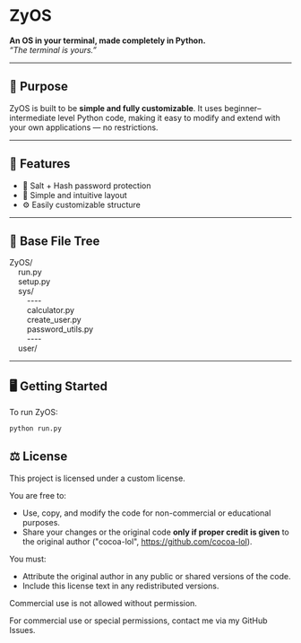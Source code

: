 # ZyOS

**An OS in your terminal, made completely in Python.**  
_“The terminal is yours.”_

---

## 🧠 Purpose

ZyOS is built to be **simple and fully customizable**. It uses beginner–intermediate level Python code, making it easy to modify and extend with your own applications — no restrictions.

---

## 🚀 Features

- 🧂 Salt + Hash password protection  
- 🎯 Simple and intuitive layout  
- ⚙️ Easily customizable structure  

---

## 📁 Base File Tree

ZyOS/ \
&nbsp;&nbsp;&nbsp;&nbsp;run.py\
&nbsp;&nbsp;&nbsp;&nbsp;setup.py\
&nbsp;&nbsp;&nbsp;&nbsp;sys/ \
&nbsp;&nbsp;&nbsp;&nbsp;&nbsp;&nbsp;&nbsp;&nbsp;---- \
&nbsp;&nbsp;&nbsp;&nbsp;&nbsp;&nbsp;&nbsp;&nbsp;calculator.py\
&nbsp;&nbsp;&nbsp;&nbsp;&nbsp;&nbsp;&nbsp;&nbsp;create_user.py\
&nbsp;&nbsp;&nbsp;&nbsp;&nbsp;&nbsp;&nbsp;&nbsp;password_utils.py\
&nbsp;&nbsp;&nbsp;&nbsp;&nbsp;&nbsp;&nbsp;&nbsp;---- \
&nbsp;&nbsp;&nbsp;&nbsp;user/

---

## 🖥️ Getting Started

To run ZyOS:

```bash
python run.py
```

## ⚖ License

This project is licensed under a custom license.

You are free to:
- Use, copy, and modify the code for non-commercial or educational purposes.
- Share your changes or the original code **only if proper credit is given** to the original author ("cocoa-lol", https://github.com/cocoa-lol).

You must:
- Attribute the original author in any public or shared versions of the code.
- Include this license text in any redistributed versions.

Commercial use is not allowed without permission.

For commercial use or special permissions, contact me via my GitHub Issues.
